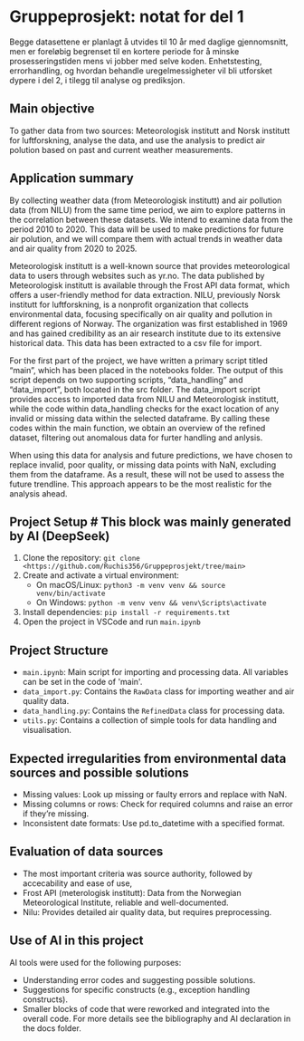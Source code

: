 # Gruppeprosjekt: notat for del 1

Begge datasettene er planlagt å utvides til 10 år med daglige gjennomsnitt, men er foreløbig begrenset til en kortere periode for å minske prosesseringstiden mens vi jobber med selve koden. Enhetstesting, errorhandling, og hvordan behandle uregelmessigheter vil bli utforsket dypere i del 2, i tilegg til analyse og prediksjon. 


## Main objective
To gather data from two sources: Meteorologisk institutt and Norsk institutt for luftforskning, analyse the data, and use the analysis to predict air polution based on past and current weather measurements. 

## Application summary
By collecting weather data (from Meteorologisk institutt) and air pollution data (from NILU) from the same time period, we aim to explore patterns in the correlation between these datasets. We intend to examine data from the period 2010 to 2020. This data will be used to make predictions for future air polution, and we will compare them with actual trends in weather data and air quality from 2020 to 2025.

Meteorologisk institutt is a well-known source that provides meteorological data to users through websites such as yr.no. The data published by Meteorologisk institutt is available through the Frost API data format, which offers a user-friendly method for data extraction. NILU, previously Norsk institutt for luftforskning, is a nonprofit organization that collects environmental data, focusing specifically on air quality and pollution in different regions of Norway. The organization was first established in 1969 and has gained credibility as an air research institute due to its extensive historical data. This data has been extracted to a csv file for import. 

For the first part of the project, we have written a primary script titled “main”, which has been placed in the notebooks folder. The output of this script depends on two supporting scripts, “data_handling” and “data_import”, both located in the src folder. The data_import script provides access to imported data from NILU and Meteorologisk institutt, while the code within data_handling checks for the exact location of any invalid or missing data within the selected dataframe. By calling these codes within the main function, we obtain an overview of the refined dataset, filtering out anomalous data for furter handling and anlysis.

When using this data for analysis and future predictions, we have chosen to replace invalid, poor quality, or missing data points with NaN, excluding them from the dataframe. As a result, these will not be used to assess the future trendline. This approach appears to be the most realistic for the analysis ahead.

## Project Setup  # This block was mainly generated by AI (DeepSeek)
1. Clone the repository: `git clone <https://github.com/Ruchis356/Gruppeprosjekt/tree/main>`
2. Create and activate a virtual environment:
   - On macOS/Linux: `python3 -m venv venv && source venv/bin/activate`
   - On Windows: `python -m venv venv && venv\Scripts\activate`
3. Install dependencies: `pip install -r requirements.txt`
4. Open the project in VSCode and run `main.ipynb`

## Project Structure
- `main.ipynb`: Main script for importing and processing data. All variables can be set in the code of 'main'. 
- `data_import.py`: Contains the `RawData` class for importing weather and air quality data.
- `data_handling.py`: Contains the `RefinedData` class for processing data.
- `utils.py`: Contains a collection of simple tools for data handling and visualisation. 

## Expected irregularities from environmental data sources and possible solutions
- Missing values: Look up missing or faulty errors and replace with NaN. 
- Missing columns or rows: Check for required columns and raise an error if they’re missing.
- Inconsistent date formats: Use pd.to_datetime with a specified format.

## Evaluation of data sources
- The most important criteria was source authority, followed by accecability and ease of use, 
- Frost API (meterologisk institutt): Data from the Norwegian Meteorological Institute, reliable and well-documented. 
- Nilu: Provides detailed air quality data, but requires preprocessing.

## Use of AI in this project
AI tools were used for the following purposes:
- Understanding error codes and suggesting possible solutions.
- Suggestions for specific constructs (e.g., exception handling constructs).
- Smaller blocks of code that were reworked and integrated into the overall code.
For more details see the bibliography and AI declaration in the docs folder.